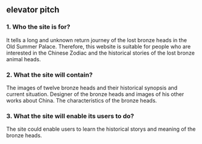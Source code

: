 ## elevator pitch


### 1. Who the site is for?
It tells a long and unknown return journey of the lost bronze heads in the Old Summer Palace. Therefore, this website is suitable for people who are interested in the Chinese Zodiac and the historical stories of the lost bronze animal heads. 

### 2. What the site will contain?

The images of twelve bronze heads and their historical synopsis and current situation.
Designer of the bronze heads and images of his other works about China.
The characteristics of the bronze heads.

### 3. What the site will enable its users to do?
The site could enable users to learn the historical storys and meaning of the bronze heads.


